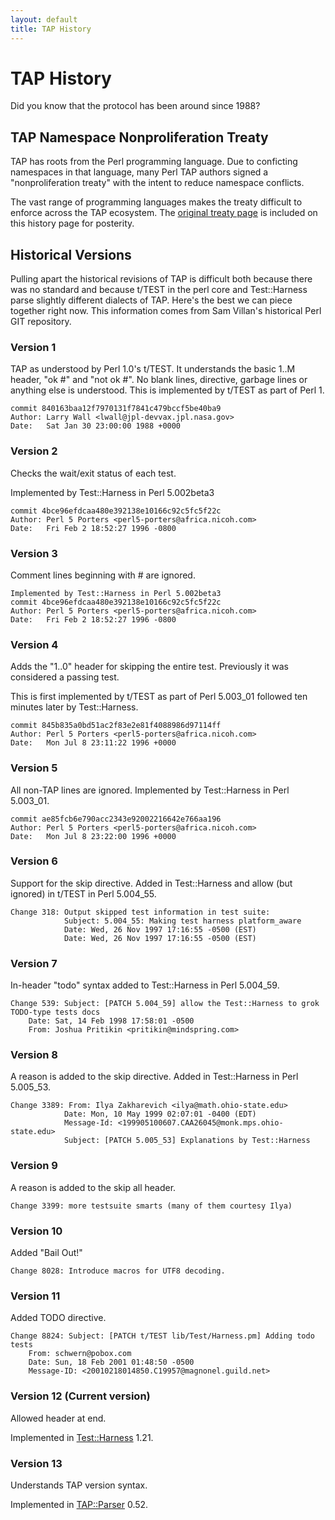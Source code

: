 ```yaml
---
layout: default
title: TAP History
---
```


# TAP History
Did you know that the protocol has been around since 1988?

## TAP Namespace Nonproliferation Treaty

TAP has roots from the Perl programming language. Due to conficting namespaces
in that language, many Perl TAP authors signed a "nonproliferation treaty"
with the intent to reduce namespace conflicts.

The vast range of programming languages makes the treaty difficult to
enforce across the TAP ecosystem. The
[original treaty page](/namespace-nonproliferation-treaty.html)
is included on this history page for posterity.

## Historical Versions

Pulling apart the historical revisions of TAP is difficult both because there was no standard and because t/TEST in the perl core and Test::Harness parse slightly different dialects of TAP. Here's the best we can piece together right now. This information comes from Sam Villan's historical Perl GIT repository.

### Version 1

TAP as understood by Perl 1.0's t/TEST. It understands the basic 1..M header, "ok #" and "not ok #". No blank lines, directive, garbage lines or anything else is understood.
This is implemented by t/TEST as part of Perl 1.

```
commit 840163baa12f7970131f7841c479bccf5be40ba9
Author: Larry Wall <lwall@jpl-devvax.jpl.nasa.gov>
Date:   Sat Jan 30 23:00:00 1988 +0000
```

### Version 2

Checks the wait/exit status of each test.

Implemented by Test::Harness in Perl 5.002beta3

```
commit 4bce96efdcaa480e392138e10166c92c5fc5f22c
Author: Perl 5 Porters <perl5-porters@africa.nicoh.com>
Date:   Fri Feb 2 18:52:27 1996 -0800
```

### Version 3

Comment lines beginning with # are ignored.

```
Implemented by Test::Harness in Perl 5.002beta3
commit 4bce96efdcaa480e392138e10166c92c5fc5f22c
Author: Perl 5 Porters <perl5-porters@africa.nicoh.com>
Date:   Fri Feb 2 18:52:27 1996 -0800
```

### Version 4
Adds the "1..0" header for skipping the entire test. Previously it was considered a passing test.

This is first implemented by t/TEST as part of Perl 5.003_01 followed ten minutes later by Test::Harness.

```
commit 845b835a0bd51ac2f83e2e81f4088986d97114ff
Author: Perl 5 Porters <perl5-porters@africa.nicoh.com>
Date:   Mon Jul 8 23:11:22 1996 +0000
```

### Version 5
All non-TAP lines are ignored.
Implemented by Test::Harness in Perl 5.003_01.

```
commit ae85fcb6e790acc2343e92002216642e766aa196
Author: Perl 5 Porters <perl5-porters@africa.nicoh.com>
Date:   Mon Jul 8 23:22:00 1996 +0000
```

### Version 6
Support for the skip directive.
Added in Test::Harness and allow (but ignored) in t/TEST in Perl 5.004_55.

```
Change 318: Output skipped test information in test suite:
            Subject: 5.004_55: Making test harness platform_aware
            Date: Wed, 26 Nov 1997 17:16:55 -0500 (EST)
            Date: Wed, 26 Nov 1997 17:16:55 -0500 (EST)
```

### Version 7
In-header "todo" syntax added to Test::Harness in Perl 5.004_59.

```
Change 539: Subject: [PATCH 5.004_59] allow the Test::Harness to grok TODO-type tests docs
    Date: Sat, 14 Feb 1998 17:58:01 -0500
    From: Joshua Pritikin <pritikin@mindspring.com>
```

### Version 8
A reason is added to the skip directive.
Added in Test::Harness in Perl 5.005_53.

```
Change 3389: From: Ilya Zakharevich <ilya@math.ohio-state.edu>
            Date: Mon, 10 May 1999 02:07:01 -0400 (EDT)
            Message-Id: <199905100607.CAA26045@monk.mps.ohio-state.edu>
            Subject: [PATCH 5.005_53] Explanations by Test::Harness
```

### Version 9
A reason is added to the skip all header.

```
Change 3399: more testsuite smarts (many of them courtesy Ilya)
```

### Version 10
Added "Bail Out!"

```
Change 8028: Introduce macros for UTF8 decoding.
```

### Version 11
Added TODO directive.

```
Change 8824: Subject: [PATCH t/TEST lib/Test/Harness.pm] Adding todo tests
    From: schwern@pobox.com
    Date: Sun, 18 Feb 2001 01:48:50 -0500
    Message-ID: <20010218014850.C19957@magnonel.guild.net>
```

### Version 12 (Current version)
Allowed header at end.

Implemented in [Test::Harness](http://search.cpan.org/dist/Test-Harness/) 1.21.

### Version 13
Understands TAP version syntax.

Implemented in [TAP::Parser](http://search.cpan.org/dist/Test-Harness/lib/TAP/Parser.pm) 0.52.
